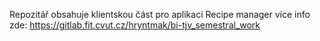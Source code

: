 Repozitář obsahuje klientskou část pro aplikaci Recipe manager více info zde: https://gitlab.fit.cvut.cz/hryntmak/bi-tjv_semestral_work
